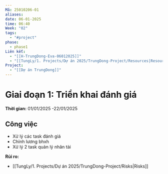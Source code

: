 ```yaml
---
Mã: 25010206-01
aliases: 
date: 06-01-2025
time: 06:40
Week: "02"
tags:
  - "#project"
phase:
  - phase1
Liên kết:
  - "[[H-TrungDong-Eva-06012025]]"
  - "[[TungLy/1. Projects/Dự án 2025/TrungDong-Project/Resources|Resources]]"
Project:
  - "[[Dự án TrungDong]]"
---
```

# Giai đoạn 1: Triển khai đánh giá

**Thời gian:** 01/01/2025 -22/01/2025

## Công việc
- Xử lý các task đánh giá
- Chỉnh lương bhxh
- Xử lý 2 task quản lý nhân tài


**Rủi ro:**  
- [[TungLy/1. Projects/Dự án 2025/TrungDong-Project/Risks|Risks]]

